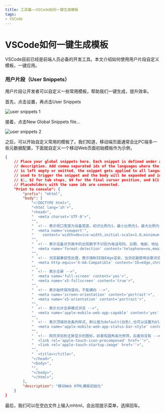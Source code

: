 ```yaml
---
title: 工具篇——VSCode如何一键生成模板
tags: 
- VSCode
---
```

# VSCode如何一键生成模板

VSCode目前已经是前端人员必备的开发工具。本文介绍如何使用用户片段自定义模板，一键应用。
<!-- 本文将介绍VSCode的一些能提高人员的开发效率的实用技巧。 -->

### 用户片段（User Snippets）

用户片段让开发者可以自定义一些常用模板，帮助我们一键生成，提升效率。

首先，点击设置，再点击User Snippets

![user snippets 1](/vscode/user_snippets_1.png)

接着，点击New Global Snippets file...

![user snippets 2](/vscode/user_snippets_2.png)

之后，可以开始自定义常用的模板了。我们知道，移动端页面通常会比PC端多一些元数据配置，下面就自定义一个移动Web页面初始模板作为示例，
```json
{
	// Place your global snippets here. Each snippet is defined under a snippet name and has a scope, prefix, body and 
	// description. Add comma separated ids of the languages where the snippet is applicable in the scope field. If scope 
	// is left empty or omitted, the snippet gets applied to all languages. The prefix is what is 
	// used to trigger the snippet and the body will be expanded and inserted. Possible variables are: 
	// $1, $2 for tab stops, $0 for the final cursor position, and ${1:label}, ${2:another} for placeholders. 
	// Placeholders with the same ids are connected.
	"Print to console": {
		"prefix": "mhtml",
		"body": [
			"<!DOCTYPE html>",
			"<html lang='zh'>",
			"<head>",
			"  <meta charset='UTF-8'>",
			"",
			"  <!-- 表示视口宽度为设备宽度，初识比例为1，最小比例为1，最大比例为1，不允许用户缩放页面 -->",
			"  <meta name='viewport'",
			"    content='width=device-width,initial-scale=1.0,minimum-scale=1.0,maximum-scale=1.0,user-scalable=0'>",
			"",
			"  <!-- 表示设备对页面中的出现数字不识别为电话号码、日期、电邮、地址 -->",
			"  <meta name='format-detection' content='telephone=no,email=no,date=no,address=no'>",
			"",
			"  <!-- 浏览器兼容性处理，表示强制IE按Edge渲染，当浏览器使用谷歌浏览器内嵌框架时允许其使用该框架进行渲染 -->",
			"  <meta http-equiv='X-UA-Compatible' content='IE=edge,chrome=1'>",
			"",
			"  <!-- 表示全屏 -->",
			"  <meta name='full-screen' content='yes'>",
			"  <meta name='x5-fullscreen' content='true'>",
			"",
			"  <!-- 表示始终保持竖向，不能横向 -->",
			"  <meta name='screen-orientation' content='portrait'>",
			"  <meta name='x5-orientation' content='portrait'>",
			"",
			"  <!-- 表示允许全屏模式浏览 -->",
			"  <meta name='apple-mobile-web-app-capable' content='yes' >",
			"",
			"  <!-- 表示顶端状态条的样式，默认值为default(白色),也可以设置为black(黑色)和black-translucent(灰色半透明) -->",
			"  <meta name='apple-mobile-web-app-status-bar-style' content='black'>",
			"",
			"  <!-- 网页添加到主屏显示的图标，前者有圆角高光修饰，后者则没有 -->",
			"  <link rel='apple-touch-icon-precomposed' href=''>",
			"  <link rel='apple-touch-startup-image' href=''>",	
			"",
			"  <title></title>",
			"</head>",
			"<body>",
			"",
			"</body>",
			"</html>",
		],
		"description": "移动Web HTML模板初始化"
	}
}
```

最后，我们可以在空白文件上输入mhtml，会出现提示菜单，选择回车。
